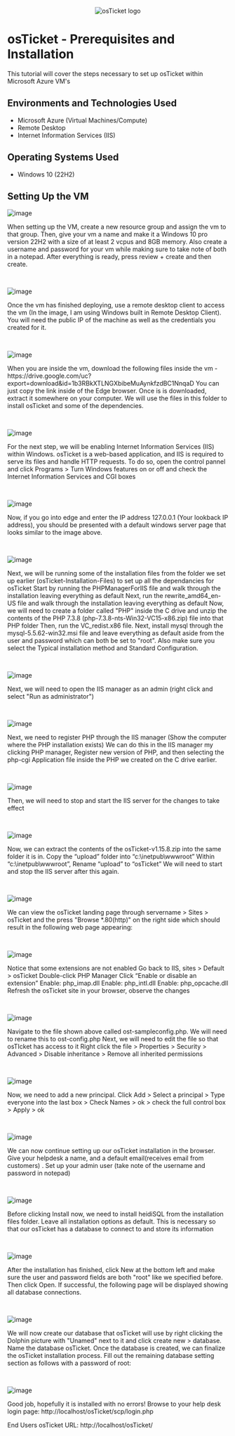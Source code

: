 <p align="center">
<img src="https://i.imgur.com/Clzj7Xs.png" alt="osTicket logo"/>
</p>

<h1>osTicket - Prerequisites and Installation</h1>
This tutorial will cover the steps necessary to set up osTicket within Microsoft Azure VM's <br />

<h2>Environments and Technologies Used</h2>

- Microsoft Azure (Virtual Machines/Compute)
- Remote Desktop
- Internet Information Services (IIS)

<h2>Operating Systems Used </h2>

- Windows 10</b> (22H2)

<h2>Setting Up the VM</h2>

![image](https://github.com/user-attachments/assets/167e9e99-374b-4556-b04b-e721d347af28)

<p>
When setting up the VM, create a new resource group and assign the vm to that group. Then, give your vm a name and make it a Windows 10 pro version 22H2 with a size of at least 2 vcpus and 8GB memory. Also create a username and password for your vm while making sure to take note of both in a notepad. After everything is ready, press review + create and then create.
</p>
<br />

![image](https://github.com/user-attachments/assets/f0bd3ebb-019a-472d-864d-0d69643f1db5)

<p>
Once the vm has finished deploying, use a remote desktop client to access the vm (In the image, I am using Windows built in Remote Desktop Client). You will need the public IP of the machine as well as the credentials you created for it.
</p>
<br />

![image](https://github.com/user-attachments/assets/2734156c-25f6-4331-9d8f-13257ce753c3)
<p>
When you are inside the vm, download the following files inside the vm - https://drive.google.com/uc?export=download&id=1b3RBkXTLNGXbibeMuAynkfzdBC1NnqaD 
You can just copy the link inside of the Edge browser. Once is is downloaded, extract it somewhere on your computer. We will use the files in this folder to install osTicket and some of the dependencies.
</p>
<br />


![image](https://github.com/user-attachments/assets/3d91a441-144f-4fe5-b1cd-c422499c1e9a)
<p>
For the next step, we will be enabling Internet Information Services (IIS) within Windows. osTicket is a web-based application, and IIS is required to serve its files and handle HTTP requests.
To do so, open the control pannel and click Programs > Turn Windows features on or off and check the Internet Information Services and CGI boxes
</p>
<br />

![image](https://github.com/user-attachments/assets/f9e90279-2e2a-4703-90cd-cd7c28244193)

<p>
Now, if you go into edge and enter the IP address 127.0.0.1 (Your lookback IP address), you should be presented with a default windows server page that looks similar to the image above.
</p>
<br />


![image](https://github.com/user-attachments/assets/511082c0-88ca-47df-97e9-e8d6dc582390)

<p>
Next, we will be running some of the installation files from the folder we set up earlier (osTicket-Installation-Files) to set up all the dependancies for osTicket
Start by running the PHPManagerForIIS file and walk through the installation leaving everything as default
Next, run the rewrite_amd64_en-US file and walk through the installation leaving everything as default
Now, we will need to create a folder called "PHP" inside the C drive and unzip the contents of the PHP 7.3.8 (php-7.3.8-nts-Win32-VC15-x86.zip) file into that PHP folder 
Then, run the VC_redist.x86 file. Next, install mysql through the mysql-5.5.62-win32.msi file and leave everything as default aside from the user and password which can both be set to "root". Also make sure you select the Typical installation method and Standard Configuration.

</p>
<br />

![image](https://github.com/user-attachments/assets/a1a2f681-a3de-439c-a3e2-a7278c8d00e9)
<p>
Next, we will need to open the IIS manager as an admin (right click and select "Run as administrator")
</p>
<br />

![image](https://github.com/user-attachments/assets/b7d639bf-dd1d-4cc6-846e-a112562c25aa)
<p>
Next, we need to register PHP through the IIS manager (Show the computer where the PHP installation exists)
We can do this in the IIS manager my clicking PHP manager, Register new version of PHP, and then selecting the php-cgi Application file inside the PHP we created on the C drive earlier.
</p>
<br />

![image](https://github.com/user-attachments/assets/a86507d7-a4b9-410f-bc77-46ed80195560)
<p>
Then, we will need to stop and start the IIS server for the changes to take effect
</p>
<br />

![image](https://github.com/user-attachments/assets/6b956a6e-1f8e-443a-ac93-4d044e675f76)
<p>
Now, we can extract the contents of the osTicket-v1.15.8.zip into the same folder it is in.
Copy the “upload” folder into “c:\inetpub\wwwroot”
Within “c:\inetpub\wwwroot”, Rename “upload” to “osTicket”
We will need to start and stop the IIS server after this again.

</p>
<br />

![image](https://github.com/user-attachments/assets/9fb8bea6-3fc7-4120-9d03-2472f5c0640f)
<p>
We can view the osTicket landing page through servername > Sites > osTicket and the press "Browse *.80(http)" on the right side which should result in the following web page appearing:
</p>
<br />

![image](https://github.com/user-attachments/assets/901f623b-38d4-40a5-a2ab-af87a784bd6d)

<p>
Notice that some extensions are not enabled
Go back to IIS, sites > Default > osTicket
Double-click PHP Manager
Click “Enable or disable an extension”
Enable: php_imap.dll
Enable: php_intl.dll
Enable: php_opcache.dll
Refresh the osTicket site in your browser, observe the changes
</p>
<br />

![image](https://github.com/user-attachments/assets/7c35e725-7070-4624-a1ff-da3f391bf136)

<p>
Navigate to the file shown above called ost-sampleconfig.php. We will need to rename this to ost-config.php
Next, we will need to edit the file so that osTIcket has access to it
Right click the file > Properties > Security > Advanced > Disable inheritance > Remove all inherited permissions 
</p>
<br />

![image](https://github.com/user-attachments/assets/d61f036f-9538-4792-8928-42ba5d4c3e21)

<p>
Now, we need to add a new principal. Click Add > Select a principal > Type everyone into the last box > Check Names > ok > check the full control box > Apply > ok
</p>
<br />

![image](https://github.com/user-attachments/assets/3b7bfb69-bbf0-4814-ae82-8f1c87a4ba39)
<p>
We can now continue setting up our osTicket installation in the browser. Give your helpdesk a name, and a default email(receives email from customers)
. Set up your admin user (take note of the username and password in notepad)
</p>
<br />

![image](https://github.com/user-attachments/assets/75c535d4-9bab-473f-8933-320f77487cda)

<p>
Before clicking Install now, we need to install heidiSQL from the installation files folder. Leave all installation options as default. This is necessary so that our osTicket has a database to connect to and store its information
</p>
<br />

![image](https://github.com/user-attachments/assets/06e645de-407f-4ed1-a2a8-d20e8ee4ddfb)

<p>
After the installation has finished, click New at the bottom left and make sure the user and password fields are both "root" like we specified before. Then click Open. If successful, the following page will be displayed showing all database connections.
</p>
<br />

![image](https://github.com/user-attachments/assets/c374cdbd-8ffd-4688-8acd-3f676efb7530)


<p>
We will now create our database that osTicket will use by right clicking the Dolphin picture with "Unamed" next to it and click create new > database. Name the database osTicket. Once the database is created, we can finalize the osTicket installation process. Fill out the remaining database setting section as follows with a password of root:
</p>
<br />

![image](https://github.com/user-attachments/assets/b72736d4-30d5-4405-b9e2-d40e06d4e5b1)

<p>
Good job, hopefully it is installed with no errors!
Browse to your help desk login page: http://localhost/osTicket/scp/login.php

End Users osTicket URL:
http://localhost/osTicket/ 





